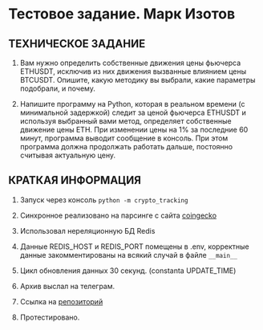 # Тестовое задание. Марк Изотов

## ТЕХНИЧЕСКОЕ ЗАДАНИЕ

1. Вам нужно определить собственные движения цены фьючерса ETHUSDT, исключив из них движения вызванные влиянием цены BTCUSDT. Опишите, какую методику вы выбрали, какие параметры подобрали, и почему.

2. Напишите программу на Python, которая в реальном времени (с минимальной задержкой) следит за ценой фьючерса ETHUSDT и используя выбранный вами метод, определяет собственные движение цены ETH. При изменении цены на 1% за последние 60 минут, программа выводит сообщение в консоль. При этом программа должна продолжать работать дальше, постоянно считывая актуальную цену.

## КРАТКАЯ ИНФОРМАЦИЯ

1. Запуск через консоль ```python -m crypto_tracking```

2. Синхронное реализовано на парсинге с сайта [coingecko](https://www.coingecko.com/en/coins/ethereum.md)

3. Использовал нереляционную БД Redis

4. Данные REDIS_HOST и REDIS_PORT помещены в .env, корректные данные закомментированы на всякий случай в файле ```__main__```

5. Цикл обновления данных 30 секунд. (constanta UPDATE_TIME)

6. Архив выслал на телеграм.

7. Ссылка на [репозиторий](https://github.com/Markinmarch/continuous-parsing.md)

8. Протестировано.
